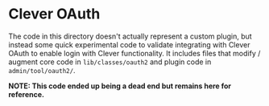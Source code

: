 # Clever OAuth

The code in this directory doesn't actually represent a custom plugin, but instead some quick experimental code to validate integrating with Clever OAuth to enable login with Clever functionality. It includes files that modify / augment core code in `lib/classes/oauth2` and plugin code in `admin/tool/oauth2/`.

**NOTE: This code ended up being a dead end but remains here for reference.**
